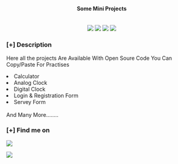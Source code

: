 
<h4 align="center"> Some Mini Projects </h4>

<p align="center">
<br>
    <img src="https://img.shields.io/badge/Author-iamaloksy-magenta?style=flat-square">
    <img src="https://img.shields.io/badge/Open%20Source-Yes-orange?style=flat-square">
    <img src="https://img.shields.io/badge/Maintained-Yes-cyan?style=flat-square">
    <img src="https://img.shields.io/badge/Written%20In-HTML , CSS & JS-blue?style=flat-square">
</p>

### [+] Description
Here all the projects Are Available With  Open Soure Code You Can Copy/Paste For Practises 

<ui>
   <li>Calculator</li> 
    <li>Analog Clock</li>
    <li>Digital Clock</li>
    <li>Login  & Registration Form</li>
    <li>Servey Form</li>
    <br>
    And Many More........
</ui>

### [+] Find me on 
 <a href="mailto:kr.alok.sy@gmail.com" target="_blank"><img src="https://img.shields.io/badge/Email-kr.alok.sy@gmail.com-blue?style=for-the-badge&logo=gmail"></a>

<a href="https://m.me/iamaloksy" target="_blank"><img src="https://img.shields.io/badge/Messenger-iamaloksy-blue?style=for-the-badge&logo=messenger"></a>

